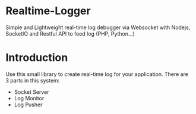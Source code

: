 # Realtime-Logger
Simple and Lightweight real-time log debugger via Websocket with Nodejs, SocketIO and Restful API to feed log (PHP, Python...)

# Introduction #
Use this small library to create real-time log for your application. There are 3 parts in this system: 
* Socket Server
* Log Monitor
* Log Pusher
